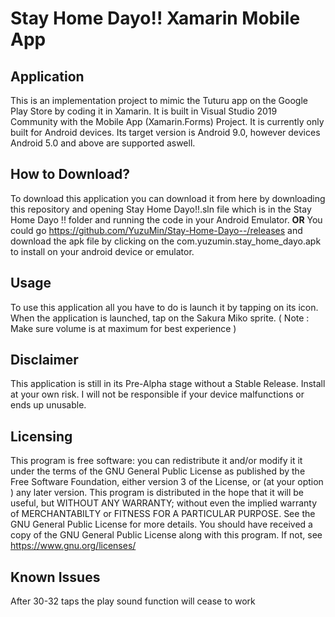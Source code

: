 # Stay Home Dayo!! Xamarin Mobile App
## Application
This is an implementation project to mimic the Tuturu app on the Google Play Store by coding it in Xamarin. It is built in Visual Studio 2019 Community with the Mobile App (Xamarin.Forms) Project. It is currently only built for Android devices. Its target version is Android 9.0, however devices Android 5.0 and above are supported aswell.
## How to Download?
To download this application you can download it from here by downloading this repository and opening Stay Home Dayo!!.sln file which is in the Stay Home Dayo !! folder and running the code in your Android Emulator.
**OR**
You could go https://github.com/YuzuMin/Stay-Home-Dayo--/releases and download the apk file by clicking on the com.yuzumin.stay_home_dayo.apk to install on your android device or emulator.
## Usage
To use this application all you have to do is launch it by tapping on its icon. When the application is launched, tap on the Sakura Miko sprite. ( Note : Make sure volume is at maximum for best experience )  
## Disclaimer
This application is still in its Pre-Alpha stage without a Stable Release. Install at your own risk. I will not be responsible if your device malfunctions or ends up unusable.  
## Licensing
This program is free software: you can redistribute it and/or modify it it under the terms of the GNU General Public License as published by the Free Software Foundation, either version 3 of the License, or (at your option ) any later version.
This program is distributed in the hope that it will be useful, but WITHOUT ANY WARRANTY; without even the implied warranty of MERCHANTABILTY or FITNESS FOR A PARTICULAR PURPOSE. See the GNU General Public License for more details.
You should have received a copy of the GNU General Public License along with this program.  If not, see <https://www.gnu.org/licenses/>  
## Known Issues
After 30-32 taps the play sound function will cease to work
